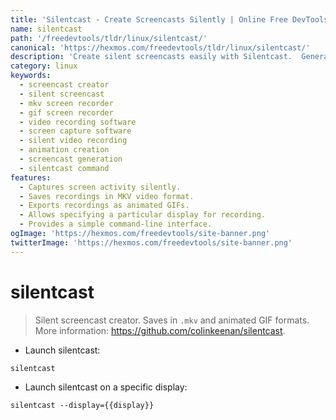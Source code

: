 ```yaml
---
title: 'Silentcast - Create Screencasts Silently | Online Free DevTools by Hexmos'
name: silentcast
path: '/freedevtools/tldr/linux/silentcast/'
canonical: 'https://hexmos.com/freedevtools/tldr/linux/silentcast/'
description: 'Create silent screencasts easily with Silentcast.  Generate screen recordings saved as .mkv and animated GIFs. Free online tool, no registration required.'
category: linux
keywords:
  - screencast creator
  - silent screencast
  - mkv screen recorder
  - gif screen recorder
  - video recording software
  - screen capture software
  - silent video recording
  - animation creation
  - screencast generation
  - silentcast command
features:
  - Captures screen activity silently.
  - Saves recordings in MKV video format.
  - Exports recordings as animated GIFs.
  - Allows specifying a particular display for recording.
  - Provides a simple command-line interface.
ogImage: 'https://hexmos.com/freedevtools/site-banner.png'
twitterImage: 'https://hexmos.com/freedevtools/site-banner.png'
---
```


# silentcast

> Silent screencast creator. Saves in `.mkv` and animated GIF formats.
> More information: <https://github.com/colinkeenan/silentcast>.

- Launch silentcast:

`silentcast`

- Launch silentcast on a specific display:

`silentcast --display={{display}}`

